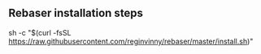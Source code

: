 ## Rebaser installation steps

sh -c "$(curl -fsSL https://raw.githubusercontent.com/reginvinny/rebaser/master/install.sh)"

 
